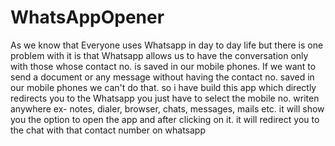 # WhatsAppOpener
As we know that Everyone uses Whatsapp in day to day life but there is one problem with it is that Whatsapp allows us to have the conversation only with those whose contact no. is saved in our mobile phones. If we want to send a document or any message without having the contact no. saved in our mobile phones we can't do that. so i have build this app which directly redirects you to the Whatsapp you just have to select the mobile no. writen anywhere ex- notes, dialer, browser, chats, messages, mails etc. it will show you the option to open the app and after clicking on it. it will redirect you to the  chat with that contact number on whatsapp
